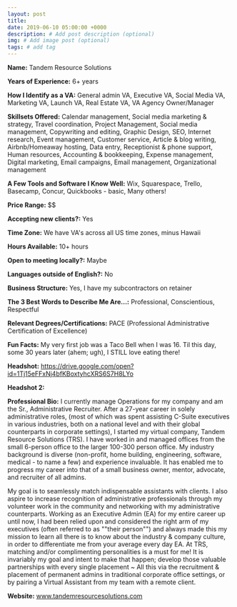 ```yaml
---
layout: post
title:
date: 2019-06-10 05:00:00 +0000
description: # Add post description (optional)
img: # Add image post (optional)
tags: # add tag
---
```


__Name:__ Tandem Resource Solutions

__Years of Experience:__ 6+ years

__How I Identify as a VA:__ General admin VA, Executive VA, Social Media VA, Marketing VA, Launch VA, Real Estate VA, VA Agency Owner/Manager

__Skillsets Offered:__ Calendar management, Social media marketing & strategy, Travel coordination, Project Management, Social media management, Copywriting and editing, Graphic Design, SEO, Internet research, Event management, Customer service, Article & blog writing, Airbnb/Homeaway hosting, Data entry, Receptionist & phone support, Human resources, Accounting & bookkeeping, Expense management, Digital marketing, Email campaigns, Email management, Organizational management

__A Few Tools and Software I Know Well:__ Wix, Squarespace, Trello, Basecamp, Concur, Quickbooks - basic, Many others!

__Price Range:__ $$

__Accepting new clients?:__ Yes

__Time Zone:__ We have VA's across all US time zones, minus Hawaii

__Hours Available:__ 10+ hours

__Open to meeting locally?:__ Maybe

__Languages outside of English?:__ No

__Business Structure:__ Yes, I have my subcontractors on retainer

__The 3 Best Words to Describe Me Are…:__ Professional, Conscientious, Respectful

__Relevant Degrees/Certifications:__ PACE (Professional Administrative Certification of Excellence)

__Fun Facts:__ My very first job was a Taco Bell when I was 16. Til this day, some 30 years later (ahem; ugh), I STILL love eating there!

__Headshot:__ https://drive.google.com/open?id=1Tj15eFFxNj4bfKBoxtyhcXRS6S7H8LYo

__Headshot 2:__

__Professional Bio:__ I currently manage Operations for my company and am the Sr., Administrative Recruiter. After a 27-year career in solely administrative roles, (most of which was spent assisting C-Suite executives in various industries, both on a national level and with their global counterparts in corporate settings), I started my virtual company, Tandem Resource Solutions (TRS). I have worked in and managed offices from the small 6-person office to the larger 100-300 person office. My industry background is diverse (non-profit, home building, engineering, software, medical - to name a few) and experience invaluable. It has enabled me to progress my career into that of a small business owner, mentor, advocate, and recruiter of all admins.

 My goal is to seamlessly match indispensable assistants with clients. I also aspire to increase recognition of administrative professionals through my volunteer work in the community and networking with my administrative counterparts. Working as an Executive Admin (EA) for my entire career up until now, I had been relied upon and considered the right arm of my executives (often referred to as ""their person"") and always made this my mission to learn all there is to know about the industry & company culture, in order to differentiate me from your average every day EA. At TRS, matching and/or complimenting personalities is a must for me! It is invariably my goal and intent to make that happen; develop those valuable partnerships with every single placement ~ All this via the recruitment & placement of permanent admins in traditional corporate office settings, or by pairing a Virtual Assistant from my team with a remote client.

__Website:__ www.tandemresourcesolutions.com
